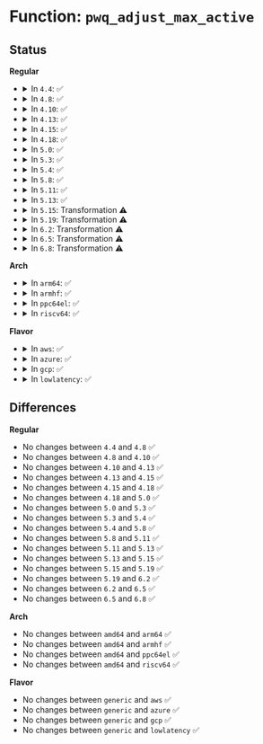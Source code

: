 # Function: <code>pwq_adjust_max_active</code>

## Status
<b>Regular</b>
<ul>
<li>
<details>
<summary>In <code>4.4</code>: ✅</summary>

```c
void pwq_adjust_max_active(struct pool_workqueue *pwq);
```

**Collision:** Unique Static

**Inline:** No

**Transformation:** False

**Instances:**

```
In kernel/workqueue.c (ffffffff810999a0)
Location: kernel/workqueue.c:3315
Inline: False
Direct callers:
  - kernel/workqueue.c:workqueue_set_max_active
  - kernel/workqueue.c:link_pwq
  - kernel/workqueue.c:freeze_workqueues_begin
  - kernel/workqueue.c:thaw_workqueues
  - kernel/workqueue.c:__alloc_workqueue_key
```
**Symbols:**

```
ffffffff810999a0-ffffffff81099a61: pwq_adjust_max_active (STB_LOCAL)
```
</details>
</li>
<li>
<details>
<summary>In <code>4.8</code>: ✅</summary>

```c
void pwq_adjust_max_active(struct pool_workqueue *pwq);
```

**Collision:** Unique Static

**Inline:** No

**Transformation:** False

**Instances:**

```
In kernel/workqueue.c (ffffffff8109cf30)
Location: kernel/workqueue.c:3416
Inline: False
Direct callers:
  - kernel/workqueue.c:thaw_workqueues
  - kernel/workqueue.c:freeze_workqueues_begin
  - kernel/workqueue.c:workqueue_set_max_active
  - kernel/workqueue.c:__alloc_workqueue_key
  - kernel/workqueue.c:link_pwq
```
**Symbols:**

```
ffffffff8109cf30-ffffffff8109cffd: pwq_adjust_max_active (STB_LOCAL)
```
</details>
</li>
<li>
<details>
<summary>In <code>4.10</code>: ✅</summary>

```c
void pwq_adjust_max_active(struct pool_workqueue *pwq);
```

**Collision:** Unique Static

**Inline:** No

**Transformation:** False

**Instances:**

```
In kernel/workqueue.c (ffffffff810a01e0)
Location: kernel/workqueue.c:3442
Inline: False
Direct callers:
  - kernel/workqueue.c:thaw_workqueues
  - kernel/workqueue.c:freeze_workqueues_begin
  - kernel/workqueue.c:workqueue_set_max_active
  - kernel/workqueue.c:__alloc_workqueue_key
  - kernel/workqueue.c:link_pwq
```
**Symbols:**

```
ffffffff810a01e0-ffffffff810a02b1: pwq_adjust_max_active (STB_LOCAL)
```
</details>
</li>
<li>
<details>
<summary>In <code>4.13</code>: ✅</summary>

```c
void pwq_adjust_max_active(struct pool_workqueue *pwq);
```

**Collision:** Unique Static

**Inline:** No

**Transformation:** False

**Instances:**

```
In kernel/workqueue.c (ffffffff8109df60)
Location: kernel/workqueue.c:3440
Inline: False
Direct callers:
  - kernel/workqueue.c:thaw_workqueues
  - kernel/workqueue.c:freeze_workqueues_begin
  - kernel/workqueue.c:workqueue_set_max_active
  - kernel/workqueue.c:__alloc_workqueue_key
  - kernel/workqueue.c:link_pwq
```
**Symbols:**

```
ffffffff8109df60-ffffffff8109e031: pwq_adjust_max_active (STB_LOCAL)
```
</details>
</li>
<li>
<details>
<summary>In <code>4.15</code>: ✅</summary>

```c
void pwq_adjust_max_active(struct pool_workqueue *pwq);
```

**Collision:** Unique Static

**Inline:** No

**Transformation:** False

**Instances:**

```
In kernel/workqueue.c (ffffffff810a46e0)
Location: kernel/workqueue.c:3451
Inline: False
Direct callers:
  - kernel/workqueue.c:thaw_workqueues
  - kernel/workqueue.c:freeze_workqueues_begin
  - kernel/workqueue.c:workqueue_set_max_active
  - kernel/workqueue.c:__alloc_workqueue_key
  - kernel/workqueue.c:link_pwq
```
**Symbols:**

```
ffffffff810a46e0-ffffffff810a47b1: pwq_adjust_max_active (STB_LOCAL)
```
</details>
</li>
<li>
<details>
<summary>In <code>4.18</code>: ✅</summary>

```c
void pwq_adjust_max_active(struct pool_workqueue *pwq);
```

**Collision:** Unique Static

**Inline:** No

**Transformation:** False

**Instances:**

```
In kernel/workqueue.c (ffffffff810aaca0)
Location: kernel/workqueue.c:3524
Inline: False
Direct callers:
  - kernel/workqueue.c:thaw_workqueues
  - kernel/workqueue.c:freeze_workqueues_begin
  - kernel/workqueue.c:workqueue_set_max_active
  - kernel/workqueue.c:__alloc_workqueue_key
  - kernel/workqueue.c:link_pwq
```
**Symbols:**

```
ffffffff810aaca0-ffffffff810aad71: pwq_adjust_max_active (STB_LOCAL)
```
</details>
</li>
<li>
<details>
<summary>In <code>5.0</code>: ✅</summary>

```c
void pwq_adjust_max_active(struct pool_workqueue *pwq);
```

**Collision:** Unique Static

**Inline:** No

**Transformation:** False

**Instances:**

```
In kernel/workqueue.c (ffffffff810b3d20)
Location: kernel/workqueue.c:3547
Inline: False
Direct callers:
  - kernel/workqueue.c:thaw_workqueues
  - kernel/workqueue.c:freeze_workqueues_begin
  - kernel/workqueue.c:workqueue_set_max_active
  - kernel/workqueue.c:__alloc_workqueue_key
  - kernel/workqueue.c:link_pwq
```
**Symbols:**

```
ffffffff810b3d20-ffffffff810b3df1: pwq_adjust_max_active (STB_LOCAL)
```
</details>
</li>
<li>
<details>
<summary>In <code>5.3</code>: ✅</summary>

```c
void pwq_adjust_max_active(struct pool_workqueue *pwq);
```

**Collision:** Unique Static

**Inline:** No

**Transformation:** False

**Instances:**

```
In kernel/workqueue.c (ffffffff810b9c30)
Location: kernel/workqueue.c:3688
Inline: False
Direct callers:
  - kernel/workqueue.c:thaw_workqueues
  - kernel/workqueue.c:freeze_workqueues_begin
  - kernel/workqueue.c:workqueue_set_max_active
  - kernel/workqueue.c:alloc_workqueue
  - kernel/workqueue.c:link_pwq
```
**Symbols:**

```
ffffffff810b9c30-ffffffff810b9cf8: pwq_adjust_max_active (STB_LOCAL)
```
</details>
</li>
<li>
<details>
<summary>In <code>5.4</code>: ✅</summary>

```c
void pwq_adjust_max_active(struct pool_workqueue *pwq);
```

**Collision:** Unique Static

**Inline:** No

**Transformation:** False

**Instances:**

```
In kernel/workqueue.c (ffffffff810c00b0)
Location: kernel/workqueue.c:3697
Inline: False
Direct callers:
  - kernel/workqueue.c:thaw_workqueues
  - kernel/workqueue.c:freeze_workqueues_begin
  - kernel/workqueue.c:workqueue_set_max_active
  - kernel/workqueue.c:alloc_workqueue
  - kernel/workqueue.c:link_pwq
```
**Symbols:**

```
ffffffff810c00b0-ffffffff810c0178: pwq_adjust_max_active (STB_LOCAL)
```
</details>
</li>
<li>
<details>
<summary>In <code>5.8</code>: ✅</summary>

```c
void pwq_adjust_max_active(struct pool_workqueue *pwq);
```

**Collision:** Unique Static

**Inline:** No

**Transformation:** False

**Instances:**

```
In kernel/workqueue.c (ffffffff810c77c0)
Location: kernel/workqueue.c:3706
Inline: False
Direct callers:
  - kernel/workqueue.c:thaw_workqueues
  - kernel/workqueue.c:freeze_workqueues_begin
  - kernel/workqueue.c:workqueue_set_max_active
  - kernel/workqueue.c:alloc_workqueue
  - kernel/workqueue.c:alloc_and_link_pwqs
  - kernel/workqueue.c:wq_update_unbound_numa
  - kernel/workqueue.c:apply_wqattrs_commit
  - kernel/workqueue.c:apply_wqattrs_commit
```
**Symbols:**

```
ffffffff810c77c0-ffffffff810c7888: pwq_adjust_max_active (STB_LOCAL)
```
</details>
</li>
<li>
<details>
<summary>In <code>5.11</code>: ✅</summary>

```c
void pwq_adjust_max_active(struct pool_workqueue *pwq);
```

**Collision:** Unique Static

**Inline:** No

**Transformation:** False

**Instances:**

```
In kernel/workqueue.c (ffffffff810c2790)
Location: kernel/workqueue.c:3712
Inline: False
Direct callers:
  - kernel/workqueue.c:thaw_workqueues
  - kernel/workqueue.c:freeze_workqueues_begin
  - kernel/workqueue.c:workqueue_set_max_active
  - kernel/workqueue.c:alloc_workqueue
  - kernel/workqueue.c:alloc_and_link_pwqs
  - kernel/workqueue.c:wq_update_unbound_numa
  - kernel/workqueue.c:apply_wqattrs_commit
  - kernel/workqueue.c:apply_wqattrs_commit
```
**Symbols:**

```
ffffffff810c2790-ffffffff810c286a: pwq_adjust_max_active (STB_LOCAL)
```
</details>
</li>
<li>
<details>
<summary>In <code>5.13</code>: ✅</summary>

```c
void pwq_adjust_max_active(struct pool_workqueue *pwq);
```

**Collision:** Unique Static

**Inline:** No

**Transformation:** False

**Instances:**

```
In kernel/workqueue.c (ffffffff810c4490)
Location: kernel/workqueue.c:3719
Inline: False
Direct callers:
  - kernel/workqueue.c:thaw_workqueues
  - kernel/workqueue.c:freeze_workqueues_begin
  - kernel/workqueue.c:workqueue_set_max_active
  - kernel/workqueue.c:alloc_workqueue
  - kernel/workqueue.c:alloc_and_link_pwqs
  - kernel/workqueue.c:wq_update_unbound_numa
  - kernel/workqueue.c:apply_wqattrs_commit
  - kernel/workqueue.c:apply_wqattrs_commit
```
**Symbols:**

```
ffffffff810c4490-ffffffff810c456a: pwq_adjust_max_active (STB_LOCAL)
```
</details>
</li>
<li>
<details>
<summary>In <code>5.15</code>: Transformation ⚠️</summary>

```c
void pwq_adjust_max_active(struct pool_workqueue *pwq);
```

**Collision:** Unique Static

**Inline:** No

**Transformation:** True

**Instances:**

```
In kernel/workqueue.c (0)
Location: kernel/workqueue.c:3758
Inline: False
Direct callers:
  - kernel/workqueue.c:thaw_workqueues
  - kernel/workqueue.c:freeze_workqueues_begin
  - kernel/workqueue.c:workqueue_set_max_active
  - kernel/workqueue.c:alloc_workqueue
  - kernel/workqueue.c:alloc_workqueue
  - kernel/workqueue.c:wq_update_unbound_numa
  - kernel/workqueue.c:apply_wqattrs_commit
  - kernel/workqueue.c:apply_wqattrs_commit
```
**Symbols:**

```
ffffffff810d70a0-ffffffff810d718e: pwq_adjust_max_active (STB_LOCAL)
ffffffff81ca5105-ffffffff81ca511a: pwq_adjust_max_active.cold (STB_LOCAL)
```
</details>
</li>
<li>
<details>
<summary>In <code>5.19</code>: Transformation ⚠️</summary>

```c
void pwq_adjust_max_active(struct pool_workqueue *pwq);
```

**Collision:** Unique Static

**Inline:** No

**Transformation:** True

**Instances:**

```
In kernel/workqueue.c (0)
Location: kernel/workqueue.c:3741
Inline: False
Direct callers:
  - kernel/workqueue.c:thaw_workqueues
  - kernel/workqueue.c:freeze_workqueues_begin
  - kernel/workqueue.c:workqueue_set_max_active
  - kernel/workqueue.c:alloc_workqueue
  - kernel/workqueue.c:alloc_workqueue
  - kernel/workqueue.c:wq_update_unbound_numa
  - kernel/workqueue.c:apply_wqattrs_commit
  - kernel/workqueue.c:apply_wqattrs_commit
```
**Symbols:**

```
ffffffff810f0d30-ffffffff810f0e2a: pwq_adjust_max_active (STB_LOCAL)
ffffffff81e549e9-ffffffff81e549fe: pwq_adjust_max_active.cold (STB_LOCAL)
```
</details>
</li>
<li>
<details>
<summary>In <code>6.2</code>: Transformation ⚠️</summary>

```c
void pwq_adjust_max_active(struct pool_workqueue *pwq);
```

**Collision:** Unique Static

**Inline:** No

**Transformation:** True

**Instances:**

```
In kernel/workqueue.c (0)
Location: kernel/workqueue.c:3748
Inline: False
Direct callers:
  - kernel/workqueue.c:thaw_workqueues
  - kernel/workqueue.c:freeze_workqueues_begin
  - kernel/workqueue.c:workqueue_set_max_active
  - kernel/workqueue.c:alloc_workqueue
  - kernel/workqueue.c:alloc_workqueue
  - kernel/workqueue.c:wq_update_unbound_numa
  - kernel/workqueue.c:apply_wqattrs_commit
  - kernel/workqueue.c:apply_wqattrs_commit
```
**Symbols:**

```
ffffffff81112990-ffffffff81112a8a: pwq_adjust_max_active (STB_LOCAL)
ffffffff8205653b-ffffffff82056550: pwq_adjust_max_active.cold (STB_LOCAL)
```
</details>
</li>
<li>
<details>
<summary>In <code>6.5</code>: Transformation ⚠️</summary>

```c
void pwq_adjust_max_active(struct pool_workqueue *pwq);
```

**Collision:** Unique Static

**Inline:** No

**Transformation:** True

**Instances:**

```
In kernel/workqueue.c (0)
Location: kernel/workqueue.c:4076
Inline: False
Direct callers:
  - kernel/workqueue.c:thaw_workqueues
  - kernel/workqueue.c:freeze_workqueues_begin
  - kernel/workqueue.c:workqueue_set_max_active
  - kernel/workqueue.c:alloc_workqueue
  - kernel/workqueue.c:alloc_workqueue
  - kernel/workqueue.c:wq_update_unbound_numa
  - kernel/workqueue.c:apply_wqattrs_commit
  - kernel/workqueue.c:apply_wqattrs_commit
```
**Symbols:**

```
ffffffff8111f680-ffffffff8111f77a: pwq_adjust_max_active (STB_LOCAL)
ffffffff820d4af4-ffffffff820d4b09: pwq_adjust_max_active.cold (STB_LOCAL)
```
</details>
</li>
<li>
<details>
<summary>In <code>6.8</code>: Transformation ⚠️</summary>

```c
void pwq_adjust_max_active(struct pool_workqueue *pwq);
```

**Collision:** Unique Static

**Inline:** No

**Transformation:** True

**Instances:**

```
In kernel/workqueue.c (0)
Location: kernel/workqueue.c:4153
Inline: False
Direct callers:
  - kernel/workqueue.c:thaw_workqueues
  - kernel/workqueue.c:freeze_workqueues_begin
  - kernel/workqueue.c:workqueue_set_max_active
  - kernel/workqueue.c:alloc_workqueue
  - kernel/workqueue.c:alloc_and_link_pwqs
  - kernel/workqueue.c:apply_wqattrs_commit
  - kernel/workqueue.c:apply_wqattrs_commit
```
**Symbols:**

```
ffffffff811287d0-ffffffff81128897: pwq_adjust_max_active (STB_LOCAL)
ffffffff821af96f-ffffffff821af984: pwq_adjust_max_active.cold (STB_LOCAL)
```
</details>
</li>
</ul>
<b>Arch</b>
<ul>
<li>
<details>
<summary>In <code>arm64</code>: ✅</summary>

```c
void pwq_adjust_max_active(struct pool_workqueue *pwq);
```

**Collision:** Unique Static

**Inline:** No

**Transformation:** False

**Instances:**

```
In kernel/workqueue.c (ffff80001011dd10)
Location: kernel/workqueue.c:3697
Inline: False
Direct callers:
  - kernel/workqueue.c:thaw_workqueues
  - kernel/workqueue.c:freeze_workqueues_begin
  - kernel/workqueue.c:workqueue_set_max_active
  - kernel/workqueue.c:alloc_workqueue
  - kernel/workqueue.c:link_pwq
```
**Symbols:**

```
ffff80001011dd10-ffff80001011de5c: pwq_adjust_max_active (STB_LOCAL)
```
</details>
</li>
<li>
<details>
<summary>In <code>armhf</code>: ✅</summary>

```c
void pwq_adjust_max_active(struct pool_workqueue *pwq);
```

**Collision:** Unique Static

**Inline:** No

**Transformation:** False

**Instances:**

```
In kernel/workqueue.c (c037189c)
Location: kernel/workqueue.c:3697
Inline: False
Direct callers:
  - kernel/workqueue.c:thaw_workqueues
  - kernel/workqueue.c:freeze_workqueues_begin
  - kernel/workqueue.c:workqueue_set_max_active
  - kernel/workqueue.c:alloc_workqueue
  - kernel/workqueue.c:link_pwq
```
**Symbols:**

```
c037189c-c037198c: pwq_adjust_max_active (STB_LOCAL)
```
</details>
</li>
<li>
<details>
<summary>In <code>ppc64el</code>: ✅</summary>

```c
void pwq_adjust_max_active(struct pool_workqueue *pwq);
```

**Collision:** Unique Static

**Inline:** No

**Transformation:** False

**Instances:**

```
In kernel/workqueue.c (c000000000166020)
Location: kernel/workqueue.c:3697
Inline: False
Direct callers:
  - kernel/workqueue.c:thaw_workqueues
  - kernel/workqueue.c:freeze_workqueues_begin
  - kernel/workqueue.c:workqueue_set_max_active
  - kernel/workqueue.c:alloc_workqueue
  - kernel/workqueue.c:link_pwq
```
**Symbols:**

```
c000000000166020-c000000000166150: pwq_adjust_max_active (STB_LOCAL)
```
</details>
</li>
<li>
<details>
<summary>In <code>riscv64</code>: ✅</summary>

```c
void pwq_adjust_max_active(struct pool_workqueue *pwq);
```

**Collision:** Unique Static

**Inline:** No

**Transformation:** False

**Instances:**

```
In kernel/workqueue.c (ffffffe0000d6ce6)
Location: kernel/workqueue.c:3697
Inline: False
Direct callers:
  - kernel/workqueue.c:thaw_workqueues
  - kernel/workqueue.c:freeze_workqueues_begin
  - kernel/workqueue.c:workqueue_set_max_active
  - kernel/workqueue.c:alloc_workqueue
  - kernel/workqueue.c:link_pwq
```
**Symbols:**

```
ffffffe0000d6ce6-ffffffe0000d6da0: pwq_adjust_max_active (STB_LOCAL)
```
</details>
</li>
</ul>
<b>Flavor</b>
<ul>
<li>
<details>
<summary>In <code>aws</code>: ✅</summary>

```c
void pwq_adjust_max_active(struct pool_workqueue *pwq);
```

**Collision:** Unique Static

**Inline:** No

**Transformation:** False

**Instances:**

```
In kernel/workqueue.c (ffffffff810ba420)
Location: kernel/workqueue.c:3697
Inline: False
Direct callers:
  - kernel/workqueue.c:thaw_workqueues
  - kernel/workqueue.c:freeze_workqueues_begin
  - kernel/workqueue.c:workqueue_set_max_active
  - kernel/workqueue.c:alloc_workqueue
  - kernel/workqueue.c:link_pwq
```
**Symbols:**

```
ffffffff810ba420-ffffffff810ba4e8: pwq_adjust_max_active (STB_LOCAL)
```
</details>
</li>
<li>
<details>
<summary>In <code>azure</code>: ✅</summary>

```c
void pwq_adjust_max_active(struct pool_workqueue *pwq);
```

**Collision:** Unique Static

**Inline:** No

**Transformation:** False

**Instances:**

```
In kernel/workqueue.c (ffffffff810a8d60)
Location: kernel/workqueue.c:3697
Inline: False
Direct callers:
  - kernel/workqueue.c:thaw_workqueues
  - kernel/workqueue.c:freeze_workqueues_begin
  - kernel/workqueue.c:workqueue_set_max_active
  - kernel/workqueue.c:alloc_workqueue
  - kernel/workqueue.c:link_pwq
```
**Symbols:**

```
ffffffff810a8d60-ffffffff810a8e28: pwq_adjust_max_active (STB_LOCAL)
```
</details>
</li>
<li>
<details>
<summary>In <code>gcp</code>: ✅</summary>

```c
void pwq_adjust_max_active(struct pool_workqueue *pwq);
```

**Collision:** Unique Static

**Inline:** No

**Transformation:** False

**Instances:**

```
In kernel/workqueue.c (ffffffff810b9980)
Location: kernel/workqueue.c:3697
Inline: False
Direct callers:
  - kernel/workqueue.c:thaw_workqueues
  - kernel/workqueue.c:freeze_workqueues_begin
  - kernel/workqueue.c:workqueue_set_max_active
  - kernel/workqueue.c:alloc_workqueue
  - kernel/workqueue.c:link_pwq
```
**Symbols:**

```
ffffffff810b9980-ffffffff810b9a48: pwq_adjust_max_active (STB_LOCAL)
```
</details>
</li>
<li>
<details>
<summary>In <code>lowlatency</code>: ✅</summary>

```c
void pwq_adjust_max_active(struct pool_workqueue *pwq);
```

**Collision:** Unique Static

**Inline:** No

**Transformation:** False

**Instances:**

```
In kernel/workqueue.c (ffffffff810c2ac0)
Location: kernel/workqueue.c:3697
Inline: False
Direct callers:
  - kernel/workqueue.c:thaw_workqueues
  - kernel/workqueue.c:freeze_workqueues_begin
  - kernel/workqueue.c:workqueue_set_max_active
  - kernel/workqueue.c:alloc_workqueue
  - kernel/workqueue.c:link_pwq
```
**Symbols:**

```
ffffffff810c2ac0-ffffffff810c2b88: pwq_adjust_max_active (STB_LOCAL)
```
</details>
</li>
</ul>

## Differences
<b>Regular</b>
<ul>
<li>
No changes between <code>4.4</code> and <code>4.8</code> ✅
</li>
<li>
No changes between <code>4.8</code> and <code>4.10</code> ✅
</li>
<li>
No changes between <code>4.10</code> and <code>4.13</code> ✅
</li>
<li>
No changes between <code>4.13</code> and <code>4.15</code> ✅
</li>
<li>
No changes between <code>4.15</code> and <code>4.18</code> ✅
</li>
<li>
No changes between <code>4.18</code> and <code>5.0</code> ✅
</li>
<li>
No changes between <code>5.0</code> and <code>5.3</code> ✅
</li>
<li>
No changes between <code>5.3</code> and <code>5.4</code> ✅
</li>
<li>
No changes between <code>5.4</code> and <code>5.8</code> ✅
</li>
<li>
No changes between <code>5.8</code> and <code>5.11</code> ✅
</li>
<li>
No changes between <code>5.11</code> and <code>5.13</code> ✅
</li>
<li>
No changes between <code>5.13</code> and <code>5.15</code> ✅
</li>
<li>
No changes between <code>5.15</code> and <code>5.19</code> ✅
</li>
<li>
No changes between <code>5.19</code> and <code>6.2</code> ✅
</li>
<li>
No changes between <code>6.2</code> and <code>6.5</code> ✅
</li>
<li>
No changes between <code>6.5</code> and <code>6.8</code> ✅
</li>
</ul>
<b>Arch</b>
<ul>
<li>
No changes between <code>amd64</code> and <code>arm64</code> ✅
</li>
<li>
No changes between <code>amd64</code> and <code>armhf</code> ✅
</li>
<li>
No changes between <code>amd64</code> and <code>ppc64el</code> ✅
</li>
<li>
No changes between <code>amd64</code> and <code>riscv64</code> ✅
</li>
</ul>
<b>Flavor</b>
<ul>
<li>
No changes between <code>generic</code> and <code>aws</code> ✅
</li>
<li>
No changes between <code>generic</code> and <code>azure</code> ✅
</li>
<li>
No changes between <code>generic</code> and <code>gcp</code> ✅
</li>
<li>
No changes between <code>generic</code> and <code>lowlatency</code> ✅
</li>
</ul>

